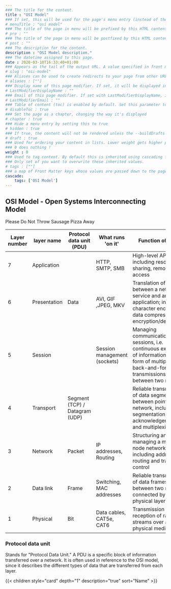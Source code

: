 ```yaml
---
### The title for the content.
title : "OSI Model"
### If set, this will be used for the page's menu entry (instead of the `title` attribute)
# menuTitle : "osi model"
### The title of the page in menu will be prefixed by this HTML content
# pre : ""
### The title of the page in menu will be postfixed by this HTML content
# post : ""
### The description for the content.
description : "OSI Model description."
### The datetime assigned to this page.
date : 2020-03-10T16:33:40+01:00
### Appears as the tail of the output URL. A value specified in front matter will override the segment of the URL based on the filename.
# slug : "osi-model"
### Aliases can be used to create redirects to your page from other URLs.
# aliases : [""]
### Display name of this page modifier. If set, it will be displayed in the footer.
# LastModifierDisplayName : ""
### Email of this page modifier. If set with LastModifierDisplayName, it will be displayed in the footer
# LastModifierEmail : ""
### Table of content (toc) is enabled by default. Set this parameter to true to disable it.
# disableToc : true
### Set the page as a chapter, changing the way it's displayed
# chapter : true
### Hide a menu entry by setting this to true
# hidden : true
### If true, the content will not be rendered unless the --buildDrafts flag is passed to the hugo command.
# draft : true
### Used for ordering your content in lists. Lower weight gets higher precedence. So content with lower weight will come first.
### 0 does nothing !
weight : 0
### Used to tag content. By default this is inherited using cascading from _index.md files
### Only set of you want to overwrite these inherited values.
# tags : [""]
### a map of Front Matter keys whose values are passed down to the page’s descendants unless overwritten by self or a closer ancestor’s cascade. 
cascade:
    tags: ['OSI Model']
---
```


## OSI Model - Open Systems Interconnecting Model

Please Do Not Throw Sausage Pizza Away

| Layer number | layer name   | Protocol data unit (PDU)       | What runs 'on it'            | Function of layer                                                                                                                               |
| ------------ | ------------ | ------------------------------ | ---------------------------- | ----------------------------------------------------------------------------------------------------------------------------------------------- |
| 7            | Application  |                                | HTTP, SMTP, SMB              | High-level APIs, including resource sharing, remote file access                                                                                 |
| 6            | Presentation | Data                           | AVI, GIF ,JPEG, MKV          | Translation of data between a networking service and an application; including character encoding, data compression and encryption/decryption   |
| 5            | Session      |                                | Session management (sockets) | Managing communication sessions, i.e. continuous exchange of information in the form of multiple back-and-forth transmissions between two nodes |
| 4            | Transport    | Segment (TCP) / Datagram (UDP) |                              | Reliable transmission of data segments between points on a network, including segmentation, acknowledgement and multiplexing                    |
| 3            | Network      | Packet                         | IP addresses, Routing        | Structuring and managing a multi-node network, including addressing, routing and traffic control                                                |
| 2            | Data link    | Frame                          | Switching, MAC addresses     | Reliable transmission of data frames between two nodes connected by a physical layer                                                            |
| 1            | Physical     | Bit                            | Data cables, CAT5e, CAT6     | Transmission and reception of raw bit streams over a physical medium                                                                            |

### Protocol data unit

Stands for "Protocol Data Unit." A PDU is a specific block of information transferred over a network. It is often used in reference to the OSI model, since it describes the different types of data that are transferred from each layer.

{{< children style="card" depth="1" description="true" sort="Name" >}}
